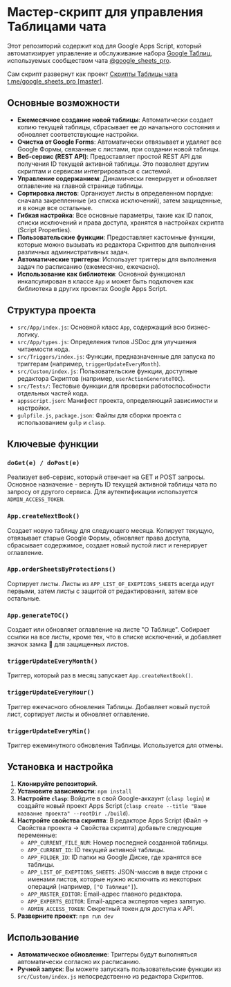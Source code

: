 # Мастер-скрипт для управления Таблицами чата

Этот репозиторий содержит код для Google Apps Script, который автоматизирует управление и обслуживание набора [Google Таблиц](https://drive.google.com/drive/folders/1mgzpM6dID_GUnzo-aQAAEv3kpFEmtgPx), используемых сообществом чата [@google_sheets_pro](https://t.me/google_sheets_pro).

Сам скрипт развернут как проект [Скрипты Таблицы чата t.me/google_sheets_pro [master]](https://script.google.com/d/1H8evtH2eYLg5lFUwlI_ao2kk4bN-Q1Zqt8r90cj-JaS6Wk5Gwvh6OoRc/edit?usp=sharing).

## Основные возможности

- **Ежемесячное создание новой таблицы**: Автоматически создает копию текущей таблицы, сбрасывает ее до начального состояния и обновляет соответствующие настройки.
- **Очистка от Google Forms**: Автоматически отвязывает и удаляет все Google Формы, связанные с листами, при создании новой таблицы.
- **Веб-сервис (REST API)**: Предоставляет простой REST API для получения ID текущей активной таблицы. Это позволяет другим скриптам и сервисам интегрироваться с системой.
- **Управление содержанием**: Динамически генерирует и обновляет оглавление на главной странице таблицы.
- **Сортировка листов**: Организует листы в определенном порядке: сначала закрепленные (из списка исключений), затем защищенные, и в конце все остальные.
- **Гибкая настройка**: Все основные параметры, такие как ID папок, списки исключений и права доступа, хранятся в настройках скрипта (Script Properties).
- **Пользовательские функции**: Предоставляет кастомные функции, которые можно вызывать из редактора Скриптов для выполнения различных административных задач.
- **Автоматические триггеры**: Использует триггеры для выполнения задач по расписанию (ежемесячно, ежечасно).
- **Использование как библиотеки**: Основной функционал инкапсулирован в классе `App` и может быть подключен как библиотека в других проектах Google Apps Script.

## Структура проекта

- `src/App/index.js`: Основной класс `App`, содержащий всю бизнес-логику.
- `src/App/types.js`: Определения типов JSDoc для улучшения читаемости кода.
- `src/Triggers/index.js`: Функции, предназначенные для запуска по триггерам (например, `triggerUpdateEveryMonth`).
- `src/Custom/index.js`: Пользовательские функции, доступные редактора Скриптов (например, `userActionGenerateTOC`).
- `src/Tests/`: Тестовые функции для проверки работоспособности отдельных частей кода.
- `appsscript.json`: Манифест проекта, определяющий зависимости и настройки.
- `gulpfile.js`, `package.json`: Файлы для сборки проекта с использованием `gulp` и `clasp`.

## Ключевые функции

### `doGet(e) / doPost(e)`

Реализует веб-сервис, который отвечает на GET и POST запросы. Основное назначение - вернуть ID текущей активной таблицы чата по запросу от другого сервиса. Для аутентификации используется `ADMIN_ACCESS_TOKEN`.

### `App.createNextBook()`

Создает новую таблицу для следующего месяца. Копирует текущую, отвязывает старые Google Формы, обновляет права доступа, сбрасывает содержимое, создает новый пустой лист и генерирует оглавление.

### `App.orderSheetsByProtections()`

Сортирует листы. Листы из `APP_LIST_OF_EXEPTIONS_SHEETS` всегда идут первыми, затем листы с защитой от редактирования, затем все остальные.

### `App.generateTOC()`

Создает или обновляет оглавление на листе "О Таблице". Собирает ссылки на все листы, кроме тех, что в списке исключений, и добавляет значок замка 🔏 для защищенных листов.

### `triggerUpdateEveryMonth()`

Триггер, который раз в месяц запускает `App.createNextBook()`.

### `triggerUpdateEveryHour()`

Триггер ежечасного обновления Таблицы. Добавляет новый пустой лист, сортирует листы и обновляет оглавление.

### `triggerUpdateEveryMin()`

Триггер ежеминутного обновления Таблицы. Используется для отмены.

## Установка и настройка

1. **Клонируйте репозиторий**.
2. **Установите зависимости**: `npm install`
3. **Настройте `clasp`**: Войдите в свой Google-аккаунт (`clasp login`) и создайте новый проект Apps Script (`clasp create --title "Ваше название проекта" --rootDir ./build`).
4. **Настройте свойства скрипта**: В редакторе Apps Script (Файл -> Свойства проекта -> Свойства скрипта) добавьте следующие переменные:
   - `APP_CURRENT_FILE_NUM`: Номер последней созданной таблицы.
   - `APP_CURRENT_ID`: ID текущей активной таблицы.
   - `APP_FOLDER_ID`: ID папки на Google Диске, где хранятся все таблицы.
   - `APP_LIST_OF_EXEPTIONS_SHEETS`: JSON-массив в виде строки с именами листов, которые нужно исключить из некоторых операций (например, `["О Таблице"]`).
   - `APP_MASTER_EDITOR`: Email-адрес главного редактора.
   - `APP_EXPERTS_EDITOR`: Email-адреса экспертов через запятую.
   - `ADMIN_ACCESS_TOKEN`: Секретный токен для доступа к API.
5. **Разверните проект**: `npm run dev`

## Использование

- **Автоматическое обновление**: Триггеры будут выполняться автоматически согласно их расписанию.
- **Ручной запуск**: Вы можете запускать пользовательские функции из `src/Custom/index.js` непосредственно из редактора Скриптов.
